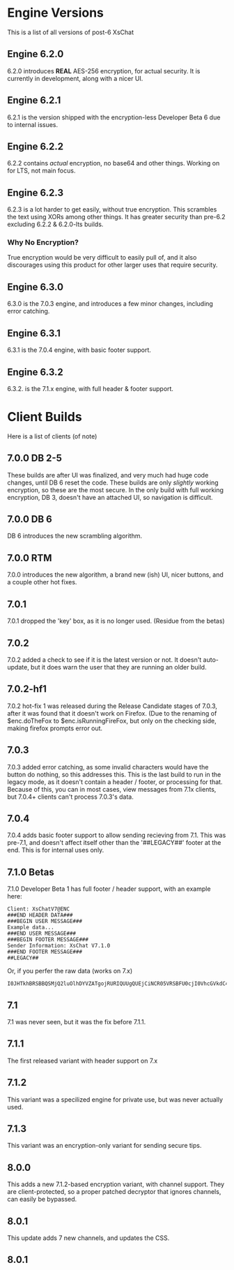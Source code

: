 # Engine Versions
This is a list of all versions of post-6 XsChat
## Engine 6.2.0
6.2.0 introduces **REAL** AES-256 encryption, for actual security. It is currently in development, along with a nicer UI.
## Engine 6.2.1
6.2.1 is the version shipped with the encryption-less Developer Beta 6 due to internal issues.
## Engine 6.2.2
6.2.2 contains *actual* encryption, no base64 and other things.
Working on for LTS, not main focus.
## Engine 6.2.3
6.2.3 is a lot harder to get easily, without true encryption. This scrambles the text using XORs among other things. It has greater security than pre-6.2 excluding 6.2.2 & 6.2.0-lts builds.
### Why No Encryption?
True encryption would be very difficult to easily pull of, and it also discourages using this product for other larger uses that require security.
## Engine 6.3.0
6.3.0 is the 7.0.3 engine, and introduces a few minor changes, including error catching.
## Engine 6.3.1
6.3.1 is the 7.0.4 engine, with basic footer support.
## Engine 6.3.2
6.3.2. is the 7.1.x engine, with full header & footer support.
# Client Builds
Here is a list of clients (of note)
## 7.0.0 DB 2-5
These builds are after UI was finalized, and very much had huge code changes, until DB 6 reset the code. These builds are only *slightly* working encryption, so these are the most secure. In the only build with full working encryption, DB 3, doesn't have an attached UI, so navigation is difficult.
## 7.0.0 DB 6
DB 6 introduces the new scrambling algorithm.
## 7.0.0 RTM
7.0.0 introduces the new algorithm, a brand new (ish) UI, nicer buttons, and a couple other hot fixes.
## 7.0.1
7.0.1 dropped the 'key' box, as it is no longer used. (Residue from the betas)
## 7.0.2
7.0.2 added a check to see if it is the latest version or not. It doesn't auto-update, but it does warn the user that they are running an older build.
## 7.0.2-hf1
7.0.2 hot-fix 1 was released during the Release Candidate stages of 7.0.3, after it was found that it doesn't work on Firefox. (Due to the renaming of $enc.doTheFox to $enc.isRunningFireFox, but only on the checking side, making firefox prompts error out.
## 7.0.3
7.0.3 added error catching, as some invalid characters would have the button do nothing, so this addresses this. This is the last build to run in the legacy mode, as it doesn't contain a header / footer, or processing for that. Because of this, you can in most cases, view messages from 7.1x clients, but 7.0.4+ clients can't process 7.0.3's data.
## 7.0.4
7.0.4 adds basic footer support to allow sending recieving from 7.1. This was pre-7.1, and doesn't affect itself other than the '##LEGACY##' footer at the end. This is for internal uses only.
## 7.1.0 Betas
7.1.0 Developer Beta 1 has full footer / header support, with an example here:

```###BEGIN HEADER DATA ###
Client: XsChatV7@ENC
###END HEADER DATA###
###BEGIN USER MESSAGE###
Example data...
###END USER MESSAGE###
###BEGIN FOOTER MESSAGE###
Sender Information: XsChat V7.1.0
###END FOOTER MESSAGE###
##LEGACY##
```

Or, if you perfer the raw data (works on 7.x) 
```
I0JHTkhBRSBBQSMjQ2luOlhDYVZATgojRURIQUUgQUEjCiNCR05VRSBFU0cjI0VhcGVkdC4uIyNOIFNSTVNBRSMKI0JHTkZPRSBFU0cjI1NuZSBub210bzpYQ2EgNzEwIyNOIE9UUk1TQUUjCiNFQVkjIyNFSSBFRFJEVCAjCmxldCBzaHQ3RUMjI04gRURSRFQjIyMjRUkgU1JNU0FFIwp4bWwgYWEuCiNFRFVFIEVTRyMjIyNFSSBPVFJNU0FFIwplZHJJZnJhaW4gc2h0Vi4uCiNFREZPRSBFU0cjIyNMR0Mj
```
## 7.1
7.1 was never seen, but it was the fix before 7.1.1.
## 7.1.1
The first released variant with header support on 7.x
## 7.1.2
This variant was a specilized engine for private use, but was never actually used.
## 7.1.3
This variant was an encryption-only variant for sending secure tips.
## 8.0.0
This adds a new 7.1.2-based encryption variant, with channel support. They are client-protected, so a proper patched decryptor that ignores channels, can easily be bypassed.
## 8.0.1
This update adds 7 new channels, and updates the CSS.
## 8.0.1
